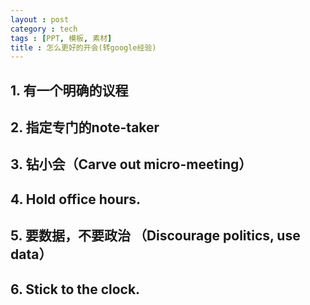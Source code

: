 ```yaml
---
layout : post
category : tech
tags : [PPT, 模板, 素材]
title : 怎么更好的开会(转google经验)
---
```


## 1. 有一个明确的议程

## 2. 指定专门的note-taker

## 3. 钻小会（Carve out micro-meeting）

## 4. Hold office hours.

## 5. 要数据，不要政治 （Discourage politics, use data）

## 6. Stick to the clock.